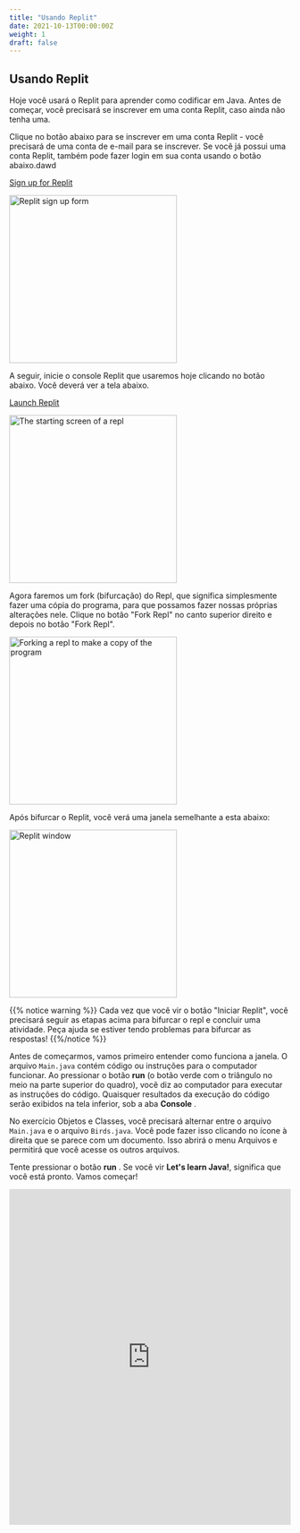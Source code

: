 ```yaml
---
title: "Usando Replit"
date: 2021-10-13T00:00:00Z
weight: 1
draft: false
---
```


## Usando Replit

Hoje você usará o Replit para aprender como codificar em Java. Antes de começar, você precisará se inscrever em uma conta Replit, caso ainda não tenha uma. 

Clique no botão abaixo para se inscrever em uma conta Replit - você precisará de uma conta de e-mail para se inscrever. Se você já possui uma conta Replit, também pode fazer login em sua conta usando o botão abaixo.dawd

<a class="my-2 mx-4 btn btn-info" href="https://replit.com/signup" target="_blank">Sign up for Replit</a>

<img src="../images/replit-signup.png" height="300" alt="Replit sign up form" />

A seguir, inicie o console Replit que usaremos hoje clicando no botão abaixo. Você deverá ver a tela abaixo.

<a class="my-2 mx-4 btn btn-info" href="https://replit.com/@nuevofoundation/JavaBasicsTest" target="_blank">Launch Replit</a>

<img src="../images/replit-start-screen.png" height="300" alt="The starting screen of a repl" />

Agora faremos um fork (bifurcação) do Repl, que significa simplesmente fazer uma cópia do programa, para que possamos fazer nossas próprias alterações nele. Clique no botão "Fork Repl" no canto superior direito e depois no botão "Fork Repl".

<img src="../images/replit-fork.png" height="300" alt="Forking a repl to make a copy of the program" />

Após bifurcar o Replit, você verá uma janela semelhante a esta abaixo:

<img src="../images/replit-window.png" height="300" alt="Replit window" />

{{% notice warning %}}
Cada vez que você vir o botão "Iniciar Replit", você precisará seguir as etapas acima para bifurcar o repl e concluir uma atividade. Peça ajuda se estiver tendo problemas para bifurcar as respostas!
{{%/notice %}}

Antes de começarmos, vamos primeiro entender como funciona a janela. O arquivo `Main.java` contém código ou instruções para o computador funcionar. Ao pressionar o botão **run** (o botão verde com o triângulo no meio na parte superior do quadro), você diz ao computador para executar as instruções do código. Quaisquer resultados da execução do código serão exibidos na tela inferior, sob a aba  **Console** . 

No exercício Objetos e Classes, você precisará alternar entre o arquivo `Main.java` e o arquivo `Birds.java`. Você pode fazer isso clicando no ícone à direita que se parece com um documento. Isso abrirá o menu Arquivos e permitirá que você acesse os outros arquivos.

Tente pressionar o botão **run** . Se você vir **Let's learn Java!**, significa que você está pronto. Vamos começar!
<iframe height="600px" width="100%" src="https://repl.it/@nuevofoundation/JavaBasicsTest?lite=true#Main.java" scrolling="no" frameborder="no" allowtransparency="true" allowfullscreen="true" sandbox="allow-forms allow-pointer-lock allow-popups allow-same-origin allow-scripts allow-modals"></iframe>
